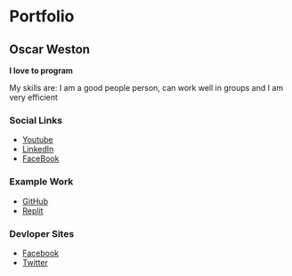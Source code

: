 # Portfolio

## Oscar Weston

**I love to program**

My skills are: I am a good people person, can work well in groups and I am very efficient

### Social Links
- [Youtube](https://www.youtube.com/)
- [LinkedIn](https://www.linkedin.com/in/oscar-weston-b9756919b/)
- [FaceBook](https://www.facebook.com/profile.php?id=100008000595622)

### Example Work
- [GitHub](https://github.com/)
- [Replit](https://repl.it/@OscarWeston25)

### Devloper Sites
- [Facebook](https://developers.facebook.com/)
- [Twitter](https://developer.twitter.com/)
